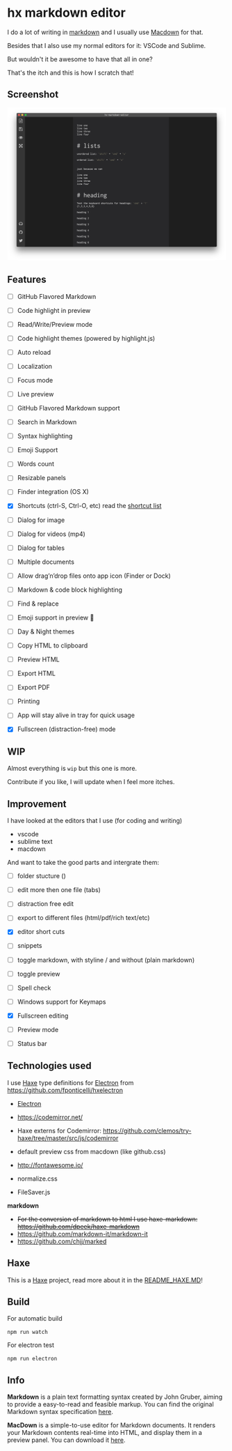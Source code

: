 # hx markdown editor

I do a lot of writing in [markdown](http://daringfireball.net/projects/markdown/syntax) and I usually use [Macdown](http://macdown.uranusjr.com/) for that.

Besides that I also use my normal editors for it: VSCode and Sublime.

But wouldn't it be awesome to have that all in one?

That's the itch and this is how I scratch that!

## Screenshot

![](wip01.png)


## Features

- [ ] GitHub Flavored Markdown
- [ ] Code highlight in preview
- [ ] Read/Write/Preview mode
- [ ] Code highlight themes (powered by highlight.js)
- [ ] Auto reload
- [ ] Localization
- [ ] Focus mode
- [ ] Live preview
- [ ] GitHub Flavored Markdown support
- [ ] Search in Markdown
- [ ] Syntax highlighting
- [ ] Emoji Support
- [ ] Words count
- [ ] Resizable panels
- [ ] Finder integration (OS X)
- [x] Shortcuts (ctrl-S, Ctrl-O, etc) read the [shortcut list](/src/assets/shortcut.md)
- [ ] Dialog for image
- [ ] Dialog for videos (mp4)
- [ ] Dialog for tables
- [ ] Multiple documents
- [ ] Allow drag’n’drop files onto app icon (Finder or Dock)
- [ ] Markdown & code block highlighting
- [ ] Find & replace
- [ ] Emoji support in preview 🎉
- [ ] Day & Night themes
- [ ] Copy HTML to clipboard
- [ ] Preview HTML
- [ ] Export HTML
- [ ] Export PDF
- [ ] Printing
- [ ] App will stay alive in tray for quick usage
- [x] Fullscreen (distraction-free) mode


## WIP

Almost everything is `wip` but this one is more.

Contribute if you like, I will update when I feel more itches.

## Improvement

I have looked at the editors that I use (for coding and writing)

- vscode
- sublime text
- macdown

And want to take the good parts and intergrate them:

- [ ] folder stucture ()
- [ ] edit more then one file (tabs)
- [ ] distraction free edit
- [ ] export to different files (html/pdf/rich text/etc)
- [X] editor short cuts
- [ ] snippets
- [ ] toggle markdown, with styline / and without (plain markdown)
- [ ] toggle preview
- [ ] Spell check
- [ ] Windows support for Keymaps
- [X] Fullscreen editing
- [ ] Preview mode
- [ ] Status bar





## Technologies used

I use [Haxe](https://haxe.org/) type definitions for [Electron](http://electron.atom.io/) from <https://github.com/fponticelli/hxelectron>

- [Electron](http://electron.atom.io/)
- <https://codemirror.net/>
- Haxe externs for Codemirror: <https://github.com/clemos/try-haxe/tree/master/src/js/codemirror>

- default preview css from macdown (like github.css)
- <http://fontawesome.io/>
- normalize.css
- FileSaver.js

**markdown**

- ~~For the conversion of markdown to html I use haxe-markdown:  <https://github.com/dpeek/haxe-markdown>~~
- https://github.com/markdown-it/markdown-it
- https://github.com/chjj/marked


## Haxe

This is a [Haxe](http://www.haxe.org) project, read more about it in the [README_HAXE.MD](README_HAXE.MD)!



<!--

## Demo Application

Spin up the demo application to see electron in action:

```sh
## Make sure you have Electron installed (you only need to do this once)
npm install -g electron

## Clone repository
git clone https://github.com/fponticelli/hxelectron
cd hxelectron/

## Set the haxelib development directory
haxelib dev electron .

## Build and run the demo application
haxe build.hxml
electron bin/
```
-->

## Build

For automatic build

```
npm run watch
```

For electron test

```
npm run electron
```


## Info


**Markdown** is a plain text formatting syntax created by John Gruber, aiming to provide a easy-to-read and feasible markup. You can find the original Markdown syntax specification [here](http://daringfireball.net/projects/markdown/syntax).


**MacDown** is a simple-to-use editor for Markdown documents. It renders your Markdown contents real-time into HTML, and display them in a preview panel. You can download it [here](http://macdown.uranusjr.com/).



